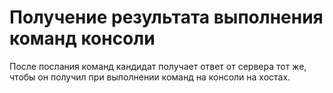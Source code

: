# Получение результата выполнения команд консоли
После послания команд кандидат получает ответ от сервера тот же, чтобы он получил при выполнении команд на консоли на хостах.
